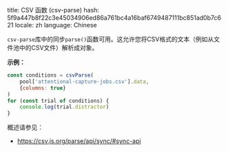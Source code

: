 title: CSV 函数 (csv-parse)
hash: 5f9a447b8f22c3e45034906ed86a761bc4a16baf6749487111bc851ad0b7c621
locale: zh
language: Chinese

`csv-parse`库中的同步`parse()`函数可用。这允许您将CSV格式的文本（例如从文件池中的CSV文件）解析成对象。

__示例：__

```js
const conditions = csvParse(
    pool['attentional-capture-jobs.csv'].data,
    {columns: true}
)
for (const trial of conditions) {
    console.log(trial.distractor)
}
```

概述请参见：

- <https://csv.js.org/parse/api/sync/#sync-api>